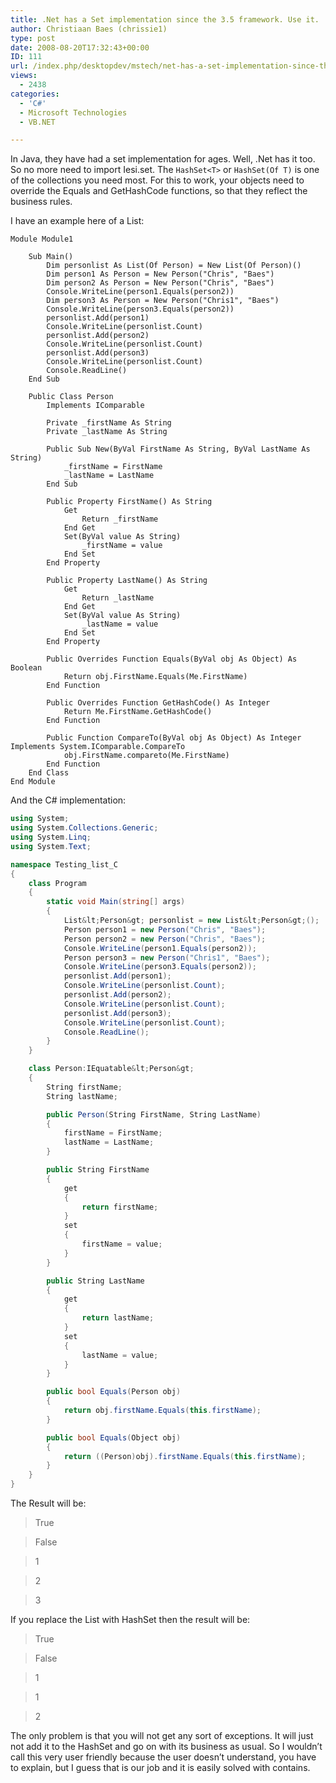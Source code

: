 ```yaml
---
title: .Net has a Set implementation since the 3.5 framework. Use it.
author: Christiaan Baes (chrissie1)
type: post
date: 2008-08-20T17:32:43+00:00
ID: 111
url: /index.php/desktopdev/mstech/net-has-a-set-implementation-since-the-3/
views:
  - 2438
categories:
  - 'C#'
  - Microsoft Technologies
  - VB.NET

---
```

In Java, they have had a set implementation for ages. Well, .Net has it too. So no more need to import Iesi.set. The <code class="codespan">HashSet&lt;T&gt;</code> or <code class="codespan">HashSet(Of T)</code> is one of the collections you need most. For this to work, your objects need to override the Equals and GetHashCode functions, so that they reflect the business rules.

I have an example here of a List:

```vbnet
Module Module1

    Sub Main()
        Dim personlist As List(Of Person) = New List(Of Person)()
        Dim person1 As Person = New Person("Chris", "Baes")
        Dim person2 As Person = New Person("Chris", "Baes")
        Console.WriteLine(person1.Equals(person2))
        Dim person3 As Person = New Person("Chris1", "Baes")
        Console.WriteLine(person3.Equals(person2))
        personlist.Add(person1)
        Console.WriteLine(personlist.Count)
        personlist.Add(person2)
        Console.WriteLine(personlist.Count)
        personlist.Add(person3)
        Console.WriteLine(personlist.Count)
        Console.ReadLine()
    End Sub

    Public Class Person
        Implements IComparable

        Private _firstName As String
        Private _lastName As String

        Public Sub New(ByVal FirstName As String, ByVal LastName As String)
            _firstName = FirstName
            _lastName = LastName
        End Sub

        Public Property FirstName() As String
            Get
                Return _firstName
            End Get
            Set(ByVal value As String)
                _firstName = value
            End Set
        End Property

        Public Property LastName() As String
            Get
                Return _lastName
            End Get
            Set(ByVal value As String)
                _lastName = value
            End Set
        End Property

        Public Overrides Function Equals(ByVal obj As Object) As Boolean
            Return obj.FirstName.Equals(Me.FirstName)
        End Function

        Public Overrides Function GetHashCode() As Integer
            Return Me.FirstName.GetHashCode()
        End Function

        Public Function CompareTo(ByVal obj As Object) As Integer Implements System.IComparable.CompareTo
            obj.FirstName.compareto(Me.FirstName)
        End Function
    End Class
End Module
```
And the C# implementation:

```csharp
using System;
using System.Collections.Generic;
using System.Linq;
using System.Text;

namespace Testing_list_C
{
    class Program
    {
        static void Main(string[] args)
        {
            List&lt;Person&gt; personlist = new List&lt;Person&gt;();
            Person person1 = new Person("Chris", "Baes");
            Person person2 = new Person("Chris", "Baes");
            Console.WriteLine(person1.Equals(person2));
            Person person3 = new Person("Chris1", "Baes");
            Console.WriteLine(person3.Equals(person2));
            personlist.Add(person1);
            Console.WriteLine(personlist.Count);
            personlist.Add(person2);
            Console.WriteLine(personlist.Count);
            personlist.Add(person3);
            Console.WriteLine(personlist.Count);
            Console.ReadLine();
        }
    }

    class Person:IEquatable&lt;Person&gt;
    {
        String firstName;
        String lastName;

        public Person(String FirstName, String LastName)
        {
            firstName = FirstName;
            lastName = LastName;
        }

        public String FirstName
        {
            get
            {
                return firstName;
            }
            set
            {
                firstName = value;
            }
        }

        public String LastName
        {
            get
            {
                return lastName;
            }
            set
            {
                lastName = value;
            }
        }

        public bool Equals(Person obj)
        {
            return obj.firstName.Equals(this.firstName);
        }

        public bool Equals(Object obj)
        {
            return ((Person)obj).firstName.Equals(this.firstName);
        }
    }
}
```
The Result will be:

> True
  
> False
  
> 1
  
> 2
  
> 3

If you replace the List with HashSet then the result will be:

> True
  
> False
  
> 1
  
> 1
  
> 2

The only problem is that you will not get any sort of exceptions. It will just not add it to the HashSet and go on with its business as usual. So I wouldn&#8217;t call this very user friendly because the user doesn&#8217;t understand, you have to explain, but I guess that is our job and it is easily solved with contains.